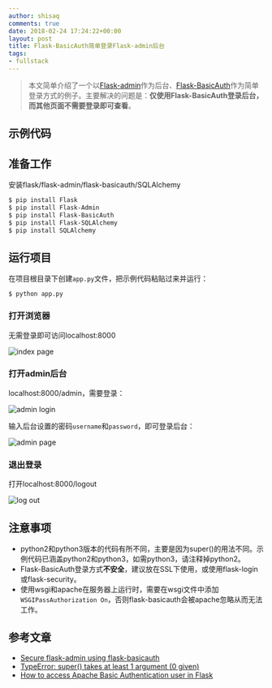 ```yaml
---
author: shisaq
comments: true
date: 2018-02-24 17:24:22+00:00
layout: post
title: Flask-BasicAuth简单登录Flask-admin后台
tags:
- fullstack
---
```


> 本文简单介绍了一个以[Flask-admin](https://flask-admin.readthedocs.io/en/latest/)作为后台、[Flask-BasicAuth](https://flask-basicauth.readthedocs.io/en/latest/)作为简单登录方式的例子。主要解决的问题是：**仅使用Flask-BasicAuth登录后台，而其他页面不需要登录即可查看**。

## 示例代码

<script src="https://gist.github.com/shisaq/37987bc31f140643c47905adcbc9e5b1.js"></script>

## 准备工作

安装flask/flask-admin/flask-basicauth/SQLAlchemy

```sh
$ pip install Flask
$ pip install Flask-Admin
$ pip install Flask-BasicAuth
$ pip install Flask-SQLAlchemy
$ pip install SQLAlchemy
```

## 运行项目

在项目根目录下创建`app.py`文件，把示例代码粘贴过来并运行：

`$ python app.py`

### 打开浏览器

无需登录即可访问localhost:8000

![index page](https://i.loli.net/2018/02/25/5a91f58535f3e.png)

### 打开admin后台

localhost:8000/admin，需要登录：

![admin login](https://i.loli.net/2018/02/25/5a91f584cce48.png)

输入后台设置的密码`username`和`password`，即可登录后台：

![admin page](https://i.loli.net/2018/02/25/5a91f584c828a.png)

### 退出登录

打开localhost:8000/logout

![log out](https://i.loli.net/2018/02/25/5a91f584178e0.png)

## 注意事项

* python2和python3版本的代码有所不同，主要是因为super()的用法不同。示例代码已涵盖python2和python3，如需python3，请注释掉python2。
* Flask-BasicAuth登录方式**不安全**，建议放在SSL下使用，或使用flask-login或flask-security。
* 使用wsgi和apache在服务器上运行时，需要在wsgi文件中添加`WSGIPassAuthorization On`，否则flask-basicauth会被apache忽略从而无法工作。

## 参考文章

* [Secure flask-admin using flask-basicauth](https://computableverse.com/blog/flask-admin-using-basicauth)
* [TypeError: super() takes at least 1 argument (0 given)](https://stackoverflow.com/a/38963433/5769598)
* [How to access Apache Basic Authentication user in Flask](https://stackoverflow.com/a/24128485/5769598)
